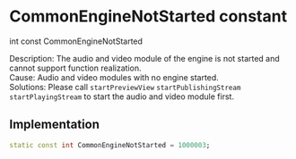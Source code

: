


# CommonEngineNotStarted constant







int const CommonEngineNotStarted
  




<p>Description: The audio and video module of the engine is not started and cannot support function realization. <br>Cause: Audio and video modules with no engine started.<br>Solutions: Please call <code>startPreviewView</code> <code>startPublishingStream</code> <code>startPlayingStream</code> to start the audio and video module first.</p>



## Implementation

```dart
static const int CommonEngineNotStarted = 1000003;
```







